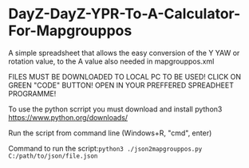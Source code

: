 # DayZ-DayZ-YPR-To-A-Calculator-For-Mapgrouppos
A simple spreadsheet that allows the easy conversion of the Y YAW or rotation value, to the A value also needed in mapgrouppos.xml 

FILES MUST BE DOWNLOADED TO LOCAL PC TO BE USED! CLICK ON GREEN "CODE" BUTTON!
OPEN IN YOUR PREFFERED SPREADHEET PROGRAMME!

To use the python scrript you must download and install python3 https://www.python.org/downloads/

Run the script from command line (Windows+R, "cmd", enter)

Command to run the script:` python3 ./json2mapgrouppos.py C:/path/to/json/file.json
`
